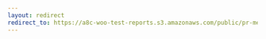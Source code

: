 ```yaml
---
layout: redirect
redirect_to: https://a8c-woo-test-reports.s3.amazonaws.com/public/pr-merge/40006/e2e/index.html
---
```

